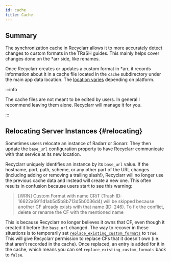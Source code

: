 ```yaml
---
id: cache
title: Cache
---
```


## Summary

The synchronization cache in Recyclarr allows it to more accurately detect changes to custom formats
in the TRaSH guides. This mainly helps cover changes done on the \*arr side, like renames.

Once Recyclarr creates or updates a custom format in \*arr, it records information about it in a
cache file located in the `cache` subdirectory under the main app data location. The [location
varies][app-data] depending on platform.

:::info

The cache files are not meant to be edited by users. In general I recommend leaving them alone.
Recyclarr will manage it for you.

:::

## Relocating Server Instances {#relocating}

Sometimes users relocate an instance of Radarr or Sonarr. They then update the `base_url`
configuration property to have Recyclarr communicate with that service at its new location.

Recyclarr uniquely identifies an instance by its `base_url` value. If the hostname, port, path,
scheme, or any other part of the URL changes (including adding or removing a trailing slash!),
Recyclarr will no longer use the previous cache data and instead will create a new one. This often
results in confusion because users start to see this warning:

> [WRN] Custom Format with name CRiT (Trash ID: 16622a6911d1ab5d5b8b713d5b0036d4) will be skipped
> because another CF already exists with that name (ID: 246). To fix the conflict, delete or rename
> the CF with the mentioned name

This is because Recyclarr no longer believes it owns that CF, even though it created it before the
`base_url` changed. The way to recover in these situations is to temporarily set
[`replace_existing_custom_formats`][replacecf] to `true`. This will give Recyclarr permission to
replace CFs that it doesn't own (i.e. that aren't recorded in the cache). Once replaced, an entry is
added for it in the cache, which means you can set `replace_existing_custom_formats` back to
`false`.

[app-data]: /file-structure.md#appdata-directory
[replacecf]: /yaml/config-yml-reference.md#cf-replace-existing-custom-formats
